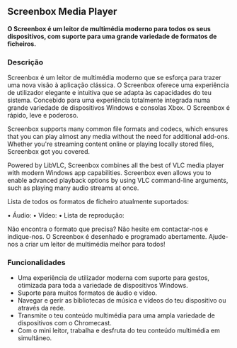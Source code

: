 <!-- Markdown version of store listing for localization. -->
<!-- Feel free to adapt or modify key points if necessary. -->
## Screenbox Media Player

**O Screenbox é um leitor de multimédia moderno para todos os seus dispositivos, com suporte para uma grande variedade de formatos de ficheiros.**

### Descrição

Screenbox é um leitor de multimédia moderno que se esforça para trazer uma nova visão à aplicação clássica. O Screenbox oferece uma experiência de utilizador elegante e intuitiva que se adapta às capacidades do teu sistema. Concebido para uma experiência totalmente integrada numa grande variedade de dispositivos Windows e consolas Xbox. O Screenbox é rápido, leve e poderoso.

Screenbox supports many common file formats and codecs, which ensures that you can play almost any media without the need for additional add-ons. Whether you're streaming content online or playing locally stored files, Screenbox got you covered.

Powered by LibVLC, Screenbox combines all the best of VLC media player with modern Windows app capabilities. Screenbox even allows you to enable advanced playback options by using VLC command-line arguments, such as playing many audio streams at once.

Lista de todos os formatos de ficheiro atualmente suportados:

• Áudio:  <!-- List of supported audio formats. -->
• Vídeo:  <!-- List of supported video formats. -->
• Lista de reprodução: <!-- List of supported playlist formats. -->

Não encontra o formato que precisa? Não hesite em contactar-nos e indique-nos. O Screenbox é desenhado e programado abertamente. Ajude-nos a criar um leitor de multimédia melhor para todos!

### Funcionalidades

- Uma experiência de utilizador moderna com suporte para gestos, otimizada para toda a variedade de dispositivos Windows.
- Suporte para muitos formatos de áudio e vídeo.
- Navegar e gerir as bibliotecas de música e vídeos do teu dispositivo ou através da rede.
- Transmite o teu conteúdo multimédia para uma ampla variedade de dispositivos com o Chromecast.
- Com o mini leitor, trabalha e desfruta do teu conteúdo multimédia em simultâneo.
